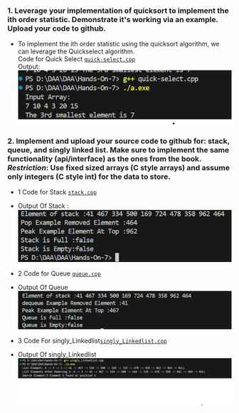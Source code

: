 ### 1. Leverage your implementation of quicksort to implement the ith order statistic. Demonstrate it's working via an example. Upload your code to github.
* To implement the ith order statistic using the quicksort algorithm, we can leverage the Quickselect algorithm.</br>
Code for Quick Select [`quick-select.cpp`](/Hands-On-7/quick-select.cpp)</br>
Output:![`output.png`](/Hands-On-7/output.png)

### 2. Implement and upload your source code to github for: stack, queue, and singly linked list. Make sure to implement the same functionality (api/interface) as the ones from the book.  *Restriction*: Use fixed sized arrays (C style arrays) and assume only integers (C style int) for the data to store.

* 1 Code for Stack [`stack.cpp`](/Hands-On-7/stack.cpp)
* Output Of Stack : ![`stack_output.png`](/Hands-On-7/stack_output.png)

* 2 Code for Queue [`queue.cpp`](/Hands-On-7/queue_output.png)
* Output Of Queue ![`queue_output.png`](/Hands-On-7/queue_output.png)

* 3 Code For singly_Linkedlist[`singly_Linkedlist.cpp`](/Hands-On-7/singly_Linkedlist.cpp)
* Output Of singly_Linkedlist ![`singly_Linkedlist_output.png`](/Hands-On-7/singly_Linkedlist_output.png) 

